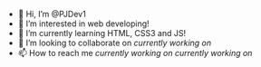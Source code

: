 - 👋 Hi, I’m @PJDev1
- 👀 I’m interested in web developing!
- 🌱 I’m currently learning HTML, CSS3 and JS! 
- 💞️ I’m looking to collaborate on *currently working on*
- 📫 How to reach me *currently working on* *currently working on*

<!---
PJDev1/PJDev1 is a ✨ special ✨ repository because its `README.md` (this file) appears on your GitHub profile.
You can click the Preview link to take a look at your changes.
--->
